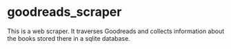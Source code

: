 # goodreads_scraper
This is a web scraper. It traverses Goodreads and collects information about the books stored there in a sqlite database. 
